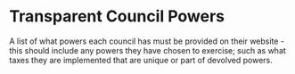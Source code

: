 Transparent Council Powers
==========================

A list of what powers each council has must be provided on their 
website - this should include any powers they have chosen to exercise; 
such as what taxes they are implemented that are unique or part of 
devolved powers.